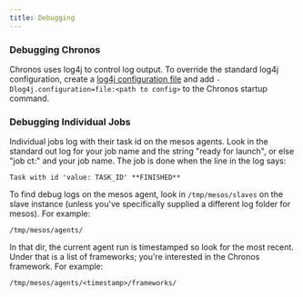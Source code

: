 ```yaml
---
title: Debugging
---
```


### Debugging Chronos

Chronos uses log4j to control log output.  To override the standard log4j configuration,
create a [log4j configuration file](http://logging.apache.org/log4j/1.2/manual.html) and
add `-Dlog4j.configuration=file:<path to config>` to the Chronos startup command.

### Debugging Individual Jobs
Individual jobs log with their task id on the mesos agents.
Look in the standard out log for your job name and the string "ready for launch", or else "job ct:" and your job name.
The job is done when the line in the log says:

`Task with id 'value: TASK_ID' **FINISHED**`

To find debug logs on the mesos agent, look in `/tmp/mesos/slaves` on the slave instance (unless you've specifically supplied a different log folder for mesos). For example:

`/tmp/mesos/agents/`

In that dir, the current agent run is timestamped so look for the most recent.
Under that is a list of frameworks; you're interested in the Chronos framework.
For example:

`/tmp/mesos/agents/<timestamp>/frameworks/`
